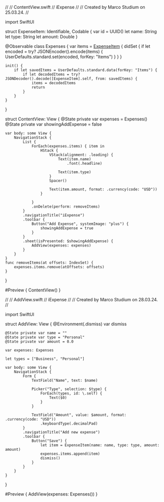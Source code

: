 //
//  ContentView.swift
//  iExpense
//
//  Created by Marco Studium on 25.03.24.
//

import SwiftUI

struct ExpenseItem: Identifiable, Codable {
    var id = UUID()
    let name: String
    let type: String
    let amount: Double
}

@Observable
class Expenses {
    var items = [ExpenseItem]() {
        didSet {
            if let encoded = try? JSONEncoder().encode(items) {
                UserDefaults.standard.set(encoded, forKey: "Items")
            }
        }
    }
    
    init() {
        if let savedItems = UserDefaults.standard.data(forKey: "Items") {
            if let decodedItems = try? JSONDecoder().decode([ExpenseItem].self, from: savedItems) {
                items = decodedItems
                return
            }
        }
    }
}

struct ContentView: View {
    @State private var expenses = Expenses()
    @State private var showingAddExpense = false
    
    var body: some View {
        NavigationStack {
            List {
                ForEach(expenses.items) { item in
                    HStack {
                        VStack(alignment: .leading) {
                            Text(item.name)
                                .font(.headline)
                            
                            Text(item.type)
                        }
                        Spacer()
                        
                        Text(item.amount, format: .currency(code: "USD"))
                    }
                    
                }
                .onDelete(perform: removeItems)
            }
            .navigationTitle("iExpense")
            .toolbar {
                Button("Add Expense", systemImage: "plus") {
                    showingAddExpense = true
                }
            }
            .sheet(isPresented: $showingAddExpense) {
                AddView(expenses: expenses)
            }
        }
    }
    func removeItems(at offsets: IndexSet) {
        expenses.items.remove(atOffsets: offsets)
    }
}

#Preview {
    ContentView()
}


//
//  AddView.swift
//  iExpense
//
//  Created by Marco Studium on 28.03.24.
//

import SwiftUI

struct AddView: View {
    @Environment(\.dismiss) var dismiss
    
    @State private var name = ""
    @State private var type = "Personal"
    @State private var amount = 0.0
    
    var expenses: Expenses
    
    let types = ["Business", "Personal"]
    
    var body: some View {
        NavigationStack {
            Form {
                TextField("Name", text: $name)
                
                Picker("Type", selection: $type) {
                    ForEach(types, id: \.self) {
                        Text($0)
                    }
                }
                
                TextField("Amount", value: $amount, format: .currency(code: "USD"))
                    .keyboardType(.decimalPad)
            }
            .navigationTitle("Add new expense")
            .toolbar {
                Button("Save") {
                    let item = ExpenseItem(name: name, type: type, amount: amount)
                    expenses.items.append(item)
                    dismiss()
                }
            }
        }
    }
}

#Preview {
    AddView(expenses: Expenses())
}
